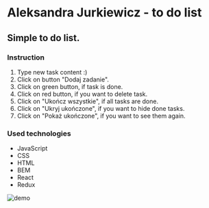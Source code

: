 # Aleksandra Jurkiewicz - to do list

## Simple to do list. 
### Instruction
1. Type new task content :)
2. Click on button "Dodaj zadanie".
3. Click on green button, if task is done. 
4. Click on red button, if you want to delete task.
5. Click on "Ukończ wszystkie", if all tasks are done.
6. Click on "Ukryj ukończone", if you want to hide done tasks.
7. Click on "Pokaż ukończone", if you want to see them again.


### Used technologies
- JavaScript
- CSS
- HTML
- BEM
- React
- Redux

![demo](images/to-do-list.gif)
